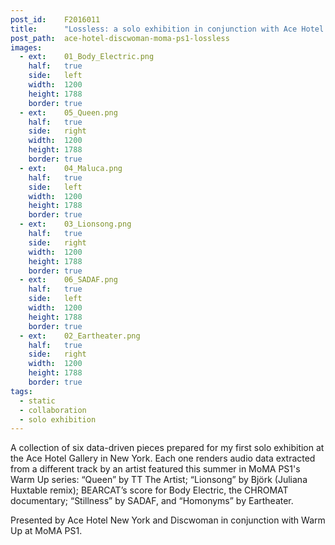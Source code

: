```yaml
---
post_id:    F2016011
title:      "Lossless: a solo exhibition in conjunction with Ace Hotel ✕ Discwoman ✕ MoMA PS1"
post_path:  ace-hotel-discwoman-moma-ps1-lossless
images:
  - ext:    01_Body_Electric.png
    half:   true
    side:   left
    width:  1200
    height: 1788
    border: true
  - ext:    05_Queen.png
    half:   true
    side:   right
    width:  1200
    height: 1788
    border: true
  - ext:    04_Maluca.png
    half:   true
    side:   left
    width:  1200
    height: 1788
    border: true
  - ext:    03_Lionsong.png
    half:   true
    side:   right
    width:  1200
    height: 1788
    border: true
  - ext:    06_SADAF.png
    half:   true
    side:   left
    width:  1200
    height: 1788
    border: true
  - ext:    02_Eartheater.png
    half:   true
    side:   right
    width:  1200
    height: 1788
    border: true
tags:
  - static
  - collaboration
  - solo exhibition
---
```

A collection of six data-driven pieces prepared for my first solo exhibition at the Ace Hotel Gallery in New York. Each one renders audio data extracted from a different track by an artist featured this summer in MoMA PS1's Warm Up series: “Queen” by TT The Artist; “Lionsong” by Björk (Juliana Huxtable remix); BEARCAT’s score for Body Electric, the CHROMAT documentary; “Stillness” by SADAF, and “Homonyms” by Eartheater.

Presented by Ace Hotel New York and Discwoman in conjunction with Warm Up at MoMA PS1.
